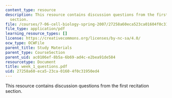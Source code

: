 ```yaml
---
content_type: resource
description: This resource contains discussion questions from the first recitation
  section.
file: /courses/7-06-cell-biology-spring-2007/27258a60eca523ca01604f0c31950ed4_week_1_questions.pdf
file_type: application/pdf
learning_resource_types: []
license: https://creativecommons.org/licenses/by-nc-sa/4.0/
ocw_type: OCWFile
parent_title: Study Materials
parent_type: CourseSection
parent_uid: ac0106ef-8b5a-6b69-ad4c-e2bea91de584
resourcetype: Document
title: week_1_questions.pdf
uid: 27258a60-eca5-23ca-0160-4f0c31950ed4
---
```

This resource contains discussion questions from the first recitation section.